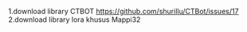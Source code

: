 1.download library CTBOT 
  https://github.com/shurillu/CTBot/issues/17
2.download library lora khusus Mappi32